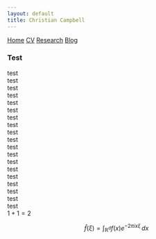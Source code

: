 ```yaml
---
layout: default
title: Christian Campbell
---
```


<div class="navbar">
  <a href="/">Home</a>
  <a href="/CV/">CV</a>
  <a href="/research/">Research</a>
  <a href="/blog/">Blog</a>
</div>

### Test  
test  
test  
test  
test  
test  
test  
test  
test  
test  
test  
test  
test  
test  
test  
test  
test  
test  
test  
test  
$1 + 1 = 2$

$$ \widehat{f}(\xi) = \int_{\mathbb{R}^d} f(x) e^{-2\pi i x \xi}\,dx$$
